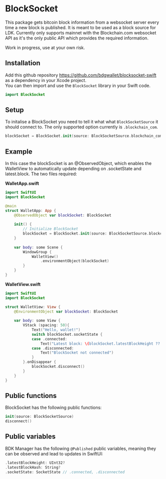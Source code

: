 # BlockSocket

This package gets bitcoin block information from a websocket server every time a new block is published. 
It is meant to be used as a block source for LDK. Currently only supports mainnet with the Blockchain.com websocket API as it's the only public API which provides the required information.

Work in progress, use at your own risk.

## Installation

Add this github repository https://github.com/bdgwallet/blocksocket-swift as a dependency in your Xcode project.   
You can then import and use the `BlockSocket` library in your Swift code.

```swift
import BlockSocket
```

## Setup

To initalise a BlockSocket you need to tell it what what `BlockSocketSource` it should connect to. The only supported option currently is `.blockchain_com`.

```swift
blockSocket = BlockSocket.init(source: BlockSocketSource.blockchain_com)
```

## Example

In this case the blockSocket is an @ObservedObject, which enables the WalletView to automatically update depending on .socketState and latest.block. The two files required:

**WalletApp.swift**
```swift
import SwiftUI
import BlockSocket

@main
struct WalletApp: App {
    @ObservedObject var blockSocket: BlockSocket
    
    init() {
        // Initialize BlockSocket
        blockSocket = BlockSocket.init(source: BlockSocketSource.blockchain_com)
    }
    
    var body: some Scene {
        WindowGroup {
            WalletView()
                .environmentObject(blockSocket)
        }
    }
}
```

**WalletView.swift**
```swift
import SwiftUI
import BlockSocket

struct WalletView: View {
    @EnvironmentObject var blockSocket: BlockSocket
    
    var body: some View {
        VStack (spacing: 50){
            Text("Hello, wallet!")
            switch blockSocket.socketState {
            case .connected:
                Text("Latest block: \(blockSocket.latestBlockHeight ?? 0)")
            case .disconnected:
                Text("BlockSocket not connected")
            }
        }.onDisappear {
            blockSocket.disconnect()
        }
    }
}
```

## Public functions

BlockSocket has the following public functions:
```swift
init(source: BlockSocketSource)
disconnect()
```

## Public variables

BDK Manager has the following `@Published` public variables, meaning they can be observed and lead to updates in SwiftUI:
```swift
.latestBlockHeight: UInt32?
.latestBlockHash: String?
.socketState: SocketState // .connected, .disconnected
```
